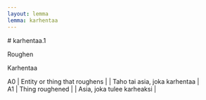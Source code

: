 ```yaml
---
layout: lemma
lemma: karhentaa
---
```


<div class="sense">
# <span class="sensename">karhentaa.1</span>

<span class="description">Roughen</span>

<span class="description">Karhentaa</span>

A0 | Entity or thing that roughens |   | Taho tai asia, joka karhentaa |  
A1 | Thing roughened |   | Asia, joka tulee karheaksi |  

</div>

